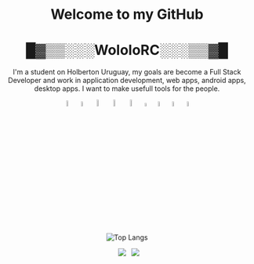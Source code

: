 <h1 align="center">Welcome to my GitHub</h1>

<h1 align="center">█▓▒▒░░░WololoRC░░░▒▒▓█</h1>

<p align="center">
    I'm a student on Holberton Uruguay, my goals are become a Full Stack Developer and work in application development, web apps, android apps, desktop apps. I want to make usefull tools for the people. 
</p

#

<div align="center">
  
  <a  href="https://www.python.org/"><img src="https://cdn4.iconfinder.com/data/icons/logos-and-brands/512/267_Python_logo-512.png" alt="Python" width=5.5%></img></a>
  <a  href="https://www.cprogramming.com/"><img src="https://upload.wikimedia.org/wikipedia/commons/thumb/1/18/C_Programming_Language.svg/1200px-C_Programming_Language.svg.png" alt="C Language logo" width=5% heigth=5%></img></a>
  <a  href="https://www.mysql.com/"><img src="https://www.todopostgresql.com/wp-content/uploads/2021/04/mysql2.png" alt="MySQL" width=6%></img></a>
  <a  href="https://flask.palletsprojects.com/en/2.2.x/"><img src="https://docs.zeet.co/assets/images/flask-a3319b33492c2abbf2abfc0403064405.png" alt="Flask" width=6%></img></a>
  <img src="https://upload.wikimedia.org/wikipedia/commons/thumb/6/61/HTML5_logo_and_wordmark.svg/512px-HTML5_logo_and_wordmark.svg.png?20170517184425" alt="HTML5 logo" width=6% heigth=6%></img>
  <img src="https://upload.wikimedia.org/wikipedia/commons/thumb/d/d5/CSS3_logo_and_wordmark.svg/1200px-CSS3_logo_and_wordmark.svg.png" alt="CSS3 logo" width=4.3% heigth=4.3%></img>
  <a  href="https://www.gnu.org/software/bash/"><img src="https://upload.wikimedia.org/wikipedia/commons/thumb/4/4b/Bash_Logo_Colored.svg/1200px-Bash_Logo_Colored.svg.png" alt="BASH logo" width=5% heigth=5%></img></a>
  <a  href="https://git-scm.com/"><img src="https://i.pinimg.com/originals/01/e5/00/01e500fca29c045d432b64f285f9c229.png" alt="Git logo" width=5% heigth=5%></img></a>
  <a  href="https://github.com/"><img src="https://cdn-icons-png.flaticon.com/512/919/919847.png" alt="GitHub logo" width=5% heigth=5%></img></a>

</div>

#
  
<div></div>  
  
<div align="center">
  
![Top Langs](https://github-readme-stats.vercel.app/api/top-langs/?username=WololoRC&hide=css)

</div>

<div align="center">
  
&ensp;[<img src="https://img.shields.io/badge/Email-Proton-blue" />](wololoRC@proton.me)
&ensp;[<img src="https://img.shields.io/badge/SocialMedia-Linkedin-9cf" />]()
  
</div>
